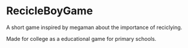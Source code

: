 # RecicleBoyGame
A short game inspired by megaman about the importance of reciclying.

Made for college as a educational game for primary schools.
